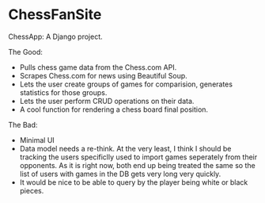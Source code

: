 # ChessFanSite
 
ChessApp: A Django project.


The Good:
- Pulls chess game data from the Chess.com API.
- Scrapes Chess.com for news using Beautiful Soup.
- Lets the user create groups of games for comparision, generates statistics for those groups.
- Lets the user perform CRUD operations on their data.
- A cool function for rendering a chess board final position.

The Bad:
- Minimal UI
- Data model needs a re-think. At the very least, I think I should be tracking the users specificlly used to import games seperately from their opponents. As it is right now, both end up being treated the same so the list of users with games in the DB gets very long very quickly.
- It would be nice to be able to query by the player being white or black pieces.
